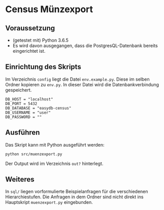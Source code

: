 # Census Münzexport

## Voraussetzung

* (getestet mit) Python 3.6.5
* Es wird davon ausgegangen, dass die PostgresQL-Datenbank bereits eingerichtet ist.

## Einrichtung des Skripts

Im Verzeichnis `config` liegt die Datei `env.example.py`. Diese im selben Ordner kopieren zu `env.py`. In dieser Datei wird die Datenbankverbindung gespeichert. 

```
DB_HOST = "localhost"
DB_PORT = 5432
DB_DATABASE = "easydb-census"
DB_USERNAME = "user"
DB_PASSWORD = ""
```

## Ausführen

Das Skript kann mit Python ausgeführt werden:

```
python src/muenzexport.py
```

Der Output wird im Verzeichnis `out?` hinterlegt.

## Weiteres

In `sql/` liegen vorformulierte Beispielanfragen für die verschiedenen Hierarchiestufen. 
Die Anfragen in dem Ordner sind nicht direkt ins Hauptskript `muenzexport.py` eingebunden.